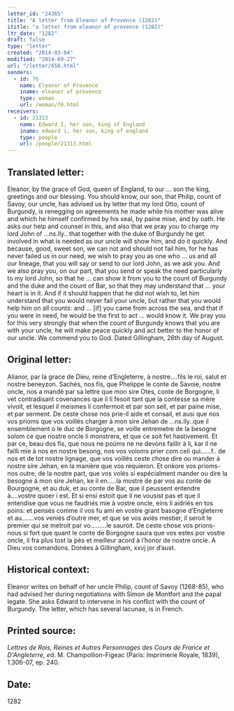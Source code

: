 ```yaml
---
letter_id: "24365"
title: "A letter from Eleanor of Provence (1282)"
ititle: "a letter from eleanor of provence (1282)"
ltr_date: "1282"
draft: false
type: "letter"
created: "2014-03-04"
modified: "2014-09-27"
url: "/letter/658.html"
senders:
  - id: 76
    name: Eleanor of Provence
    iname: eleanor of provence
    type: woman
    url: /woman/76.html
receivers:
  - id: 21313
    name: Edward I, her son, king of England
    iname: edward i, her son, king of england
    type: people
    url: /people/21313.html
---
```

<h2> Translated letter:</h2>Eleanor, by the grace of God, queen of England, to our ... son the king, greetings and our blessing.
You should know, our son, that Philip, count of Savoy, our uncle, has advised us by letter that my lord Otto, count of Burgundy, is renegging on agreements he made while his mother was alive and which he himself confirmed by his seal, by paine mise, and by oath.  He asks our help and counsel in this, and also that we pray you to charge my lord John of ...ns.lly.. that together with the duke of Burgundy he get involved in what is needed as our uncle will show him, and do it quickly.  And because, good, sweet son, we can not and should not fail him, for he has never failed us in our need, we wish to pray you as one who ... us and all our lineage, that you will say or send to our lord John, as we ask you.  And we also pray you, on our part, that you send or speak the need particularly to my lord John, so that he ... can show it from you to the count of Burgundy and the duke and the count of Bar, so that they may understand that ... your heart is in it.  And if it should happen that he did not wish to, let him understand that you would never fail your uncle, but rather that you would help him on all counts:  and ... [if] you came from across the sea, and that if you were in need, he would be the first to act ... would know it.  We pray you for this very strongly that when the count of Burgundy knows that you are with your uncle, he will make peace quickly and act better to the honor of our uncle.  We commend you to God.
Dated Gillingham, 26th day of August.
<h2 class="mt-4"> Original letter:</h2>Alianor, par la grace de Dieu, reine d’Engleterre, à nostre....fils le roi, salut et nostre beneyzon. Sachés, nos fis, que Phelippe le conte de Savoie, nostre oncle, nos a mandé par sa lettre que mon sire Otes, conte de Borgogne, li vet contradisant covenances que il li fesoit tant que la contesse sa mère vivoit, et lesquel il meismes li confermoit et par son sell, et par paine mise, et par serment. De ceste chose nos prie-il aide et consail, et ausi que nos vos prioms que vos voillés charger à mon sire Jehan de ...ns.lly..que il ensemblement o le duc de Borgogne, se voille entremetre de la besogne solom ce que nostre oncle li monstrera, et que ce soit fet hastivement. Et par ce, beau dos fis, que nous ne poüms ne ne devons faillir à li, kar il ne failli mie à nos en nostre besong, nos vos voloms prier com celi qui......f.. de nos et de tot nostre lignage, que vos voillés ceste chose dire ou mander à nostre sire Jehan, en la manière que vos requieron. Et onkore vos prioms-nos outre, de la nostre part, que vos volés si espécialment mander ou dire la besogne à mon sire Jehan, ke il en.....la mostre de par vos au conte de Bourgogne, et au duk, et au conte de Bar, que il peussent entendre à....vostre quoer i est. Et si ensi estoit que il ne vousist pas et que il entendise que vous ne faudriés mie à vostre oncle, eins li aidriés en tos poins: et pensés comme il vos fu ami en vostre grant basogne d’Engleterre et au.......vos veniés d’outre mer, et que se vos aviès mestier, il seroit le premier qui se metroit par vo.........le sauroit. De ceste chose vos prions-nous si fort que quant le conte de Borgogne saura que vos estes por vostre oncle, il fra plus tost la pès et meilleur acord à l’honor de nostre oncle. A Dieu vos comandons. Donées à Gillingham, xxvj jor d’aust.
<h2 class="mt-4"> Historical context:</h2>Eleanor writes on behalf of her uncle Philip, count of Savoy (1268-85), who had advised her during negotiations with Simon de Montfort and the papal legate.  She asks Edward to intervene in his conflict with the count of Burgundy.  The letter, which has several lacunae, is in French.
<h2 class="mt-4"> Printed source:</h2><p><em>Lettres de Rois, Reines et Autres Personnages des Cours de France et D'Angleterre, e</em>d. M. Champollion-Figeac (Paris: Imprimerie Royale, 1839), 1.306-07, ep. 240.</p><h2 class="mt-4"> Date:</h2>1282